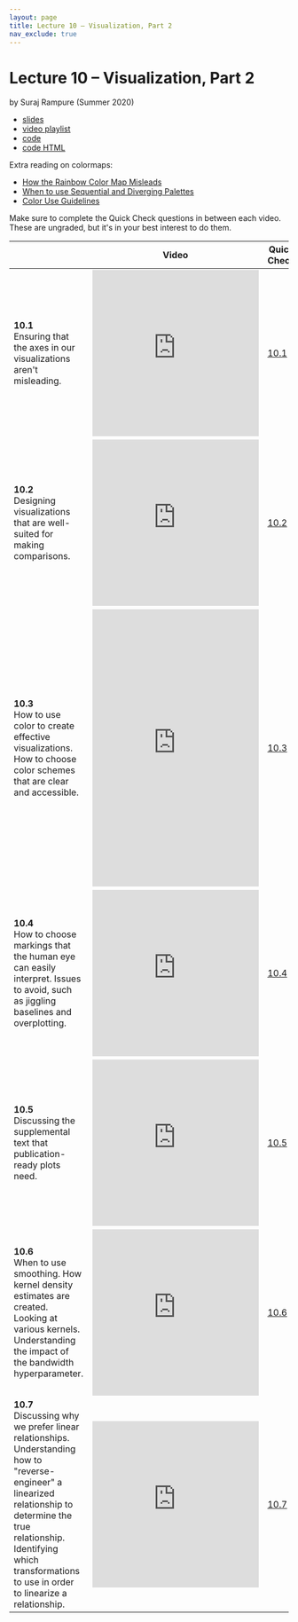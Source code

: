 ```yaml
---
layout: page
title: Lecture 10 – Visualization, Part 2
nav_exclude: true
---
```


# Lecture 10 – Visualization, Part 2

by Suraj Rampure (Summer 2020)

- [slides](https://docs.google.com/presentation/d/1o1VlVteRhUf2arJ0LMadysE4mOhXqLw-tivVtPC5iFY/edit#slide=id.p)
- [video playlist](https://www.youtube.com/playlist?list=PLQCcNQgUcDfqR48O02CBSzfE-AfWtgnp3)
- [code](https://data100.datahub.berkeley.edu/hub/user-redirect/git-sync?repo=https://github.com/DS-100/su20&subPath=lecture/lec10/)
- [code HTML](../../resources/assets/lectures/lec10/lec10.html)

Extra reading on colormaps:
- [How the Rainbow Color Map Misleads](https://eagereyes.org/basics/rainbow-color-map)
- [When to use Sequential and Diverging Palettes](https://everydayanalytics.ca/2017/03/when-to-use-sequential-and-diverging-palettes.html)
- [Color Use Guidelines](https://web.natur.cuni.cz/~langhamr/lectures/vtfg1/mapinfo_2/barvy/colors.html)

Make sure to complete the Quick Check questions in between each video. These are ungraded, but it's in your best interest to do them.

<table>
<colgroup>
<col style="width: 25%" />
<col style="width: 25%" />
<col style="width: 25%" />
</colgroup>
<thead>
<tr class="header">
<th></th>
<th>Video</th>
<th>Quick Check</th>
</tr>
</thead>
<tbody>
<tr>
<td><strong>10.1</strong> <br>Ensuring that the axes in our visualizations aren't misleading.</td>
<td><iframe width="300" height="300" height src="https://youtube.com/embed/8WnKaYoeG3s" frameborder="0" allow="accelerometer; autoplay; encrypted-media; gyroscope; picture-in-picture" allowfullscreen></iframe></td>
<td><a href="https://docs.google.com/forms/d/e/1FAIpQLSeoIrujhSTbWRTEux1dQiWssgB_CHaCBNJzSA3RrxDSZp2kIw/viewform" target="\_blank">10.1</a></td>
</tr>
<tr>
<td><strong>10.2</strong> <br>Designing visualizations that are well-suited for making comparisons.</td>
<td><iframe width="300" height="300" height src="https://youtube.com/embed/GNBQnIP2q4I" frameborder="0" allow="accelerometer; autoplay; encrypted-media; gyroscope; picture-in-picture" allowfullscreen></iframe></td>
<td><a href="https://docs.google.com/forms/d/e/1FAIpQLSd5YGc5g1dC--faVOCeirLxAxWUIZimp5mDibJXc-zxgXcK9A/viewform" target="\_blank">10.2</a></td>
</tr>
<tr>
<td><strong>10.3</strong> <br>How to use color to create effective visualizations. How to choose color schemes that are clear and accessible.</td>
<td><iframe width="300" height="500" height src="https://youtube.com/embed/kkT7XrpTPPk" frameborder="0" allow="accelerometer; autoplay; encrypted-media; gyroscope; picture-in-picture" allowfullscreen></iframe></td>
<td><a href="https://docs.google.com/forms/d/e/1FAIpQLScG9HM3VzCiM3YVfkuST_veUR1xjQ9l6aQJdCM1_FQW9RJX_w/viewform" target="\_blank">10.3</a></td>
</tr>
<tr>
<td><strong>10.4</strong> <br>How to choose markings that the human eye can easily interpret. Issues to avoid, such as jiggling baselines and overplotting.</td>
<td><iframe width="300" height="300" height src="https://youtube.com/embed/eMoyUGG7W_M" frameborder="0" allow="accelerometer; autoplay; encrypted-media; gyroscope; picture-in-picture" allowfullscreen></iframe></td>
<td><a href="https://docs.google.com/forms/d/e/1FAIpQLSfldYA87Bi5MCA9DmpEALWU7-PTXMvttNn835YBtTRiNGfGKA/viewform" target="\_blank">10.4</a></td>
</tr>
<tr>
<td><strong>10.5</strong> <br>Discussing the supplemental text that publication-ready plots need.</td>
<td><iframe width="300" height="300" height src="https://youtube.com/embed/soqh1Lh6X3g" frameborder="0" allow="accelerometer; autoplay; encrypted-media; gyroscope; picture-in-picture" allowfullscreen></iframe></td>
<td><a href="https://docs.google.com/forms/d/e/1FAIpQLScArefJk9GcSt0l_DNO2R44bnmBFv6dbZtuApENZ14WLkgBCA/viewform" target="\_blank">10.5</a></td>
</tr>
<tr>
<td><strong>10.6</strong> <br>When to use smoothing. How kernel density estimates are created. Looking at various kernels. Understanding the impact of the bandwidth hyperparameter.</td>
<td><iframe width="300" height="300" height src="https://youtube.com/embed/SwVJ_Nt8_jA" frameborder="0" allow="accelerometer; autoplay; encrypted-media; gyroscope; picture-in-picture" allowfullscreen></iframe></td>
<td><a href="https://docs.google.com/forms/d/e/1FAIpQLSc_QvjYBsHpOKtDOpf2qvC22fGoxl3TBq_WrNdx95kbMkUrmA/viewform" target="\_blank">10.6</a></td>
</tr>
<tr>
<td><strong>10.7</strong> <br>Discussing why we prefer linear relationships. Understanding how to "reverse-engineer" a linearized relationship to determine the true relationship. Identifying which transformations to use in order to linearize a relationship.</td>
<td><iframe width="300" height="300" height src="https://youtube.com/embed/MenUo_7Xh94" frameborder="0" allow="accelerometer; autoplay; encrypted-media; gyroscope; picture-in-picture" allowfullscreen></iframe></td>
<td><a href="https://docs.google.com/forms/d/e/1FAIpQLScPedvna3vlby_HH2tVNe5EusURTQw-fqWeye61cQXQWz7iSw/viewform" target="\_blank">10.7</a></td>
</tr>
